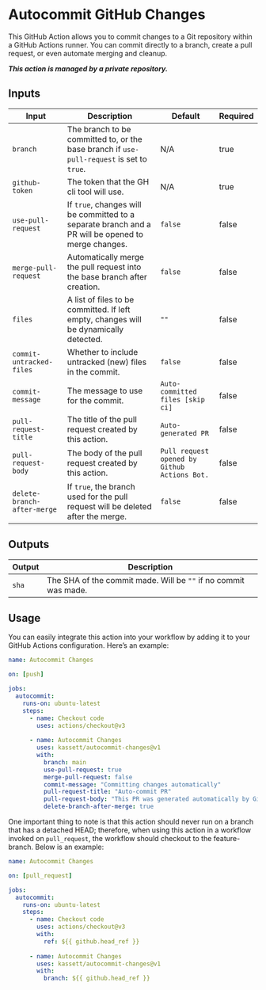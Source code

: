 # Autocommit GitHub Changes

This GitHub Action allows you to commit changes to a Git repository within a GitHub Actions runner. You can commit directly to a branch, create a pull request, or even automate merging and cleanup.

<b><i>This action is managed by a private repository.</i></b>

## Inputs

| Input                       | Description                                                                                         | Default                                      | Required |
|-----------------------------|-----------------------------------------------------------------------------------------------------|----------------------------------------------|----------|
| `branch`                    | The branch to be committed to, or the base branch if `use-pull-request` is set to `true`.           | N/A                                          | true     |
| `github-token`              | The token that the GH cli tool will use.                                                            | N/A                                          | true     |
| `use-pull-request`          | If `true`, changes will be committed to a separate branch and a PR will be opened to merge changes. | `false`                                      | false    |
| `merge-pull-request`        | Automatically merge the pull request into the base branch after creation.                           | `false`                                      | false    |
| `files`                     | A list of files to be committed. If left empty, changes will be dynamically detected.               | `""`                                         | false    |
| `commit-untracked-files`    | Whether to include untracked (new) files in the commit.                                             | `false`                                      | false    |
| `commit-message`            | The message to use for the commit.                                                                  | `Auto-committed files [skip ci]`             | false    |
| `pull-request-title`        | The title of the pull request created by this action.                                               | `Auto-generated PR`                          | false    |
| `pull-request-body`         | The body of the pull request created by this action.                                                | `Pull request opened by Github Actions Bot.` | false    |
| `delete-branch-after-merge` | If `true`, the branch used for the pull request will be deleted after the merge.                    | `false`                                      | false    |

## Outputs

| Output  | Description                                                     |
|---------|-----------------------------------------------------------------|
| `sha`   | The SHA of the commit made. Will be `""` if no commit was made. |

## Usage

You can easily integrate this action into your workflow by adding it to your GitHub Actions configuration. Here’s an example:

```yaml
name: Autocommit Changes

on: [push]

jobs:
  autocommit:
    runs-on: ubuntu-latest
    steps:
      - name: Checkout code
        uses: actions/checkout@v3
        
      - name: Autocommit Changes
        uses: kassett/autocommit-changes@v1
        with:
          branch: main
          use-pull-request: true
          merge-pull-request: false
          commit-message: "Committing changes automatically"
          pull-request-title: "Auto-commit PR"
          pull-request-body: "This PR was generated automatically by GitHub Actions."
          delete-branch-after-merge: true
```

One important thing to note is that this action should never run on a branch that has a detached HEAD; therefore, 
when using this action in a workflow invoked on `pull_request`, the workflow should checkout to the feature-branch.
Below is an example:

```yaml
name: Autocommit Changes

on: [pull_request]

jobs:
  autocommit:
    runs-on: ubuntu-latest
    steps:
      - name: Checkout code
        uses: actions/checkout@v3
        with:
          ref: ${{ github.head_ref }}
        
      - name: Autocommit Changes
        uses: kassett/autocommit-changes@v1
        with:
          branch: ${{ github.head_ref }}
```